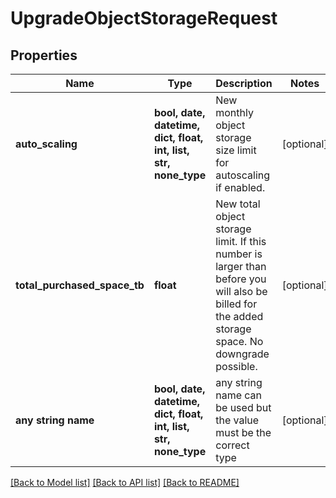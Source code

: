 # UpgradeObjectStorageRequest


## Properties
Name | Type | Description | Notes
------------ | ------------- | ------------- | -------------
**auto_scaling** | **bool, date, datetime, dict, float, int, list, str, none_type** | New monthly object storage size limit for autoscaling if enabled. | [optional] 
**total_purchased_space_tb** | **float** | New total object storage limit. If this number is larger than before you will also be billed for the added storage space. No downgrade possible. | [optional] 
**any string name** | **bool, date, datetime, dict, float, int, list, str, none_type** | any string name can be used but the value must be the correct type | [optional]

[[Back to Model list]](../README.md#documentation-for-models) [[Back to API list]](../README.md#documentation-for-api-endpoints) [[Back to README]](../README.md)


